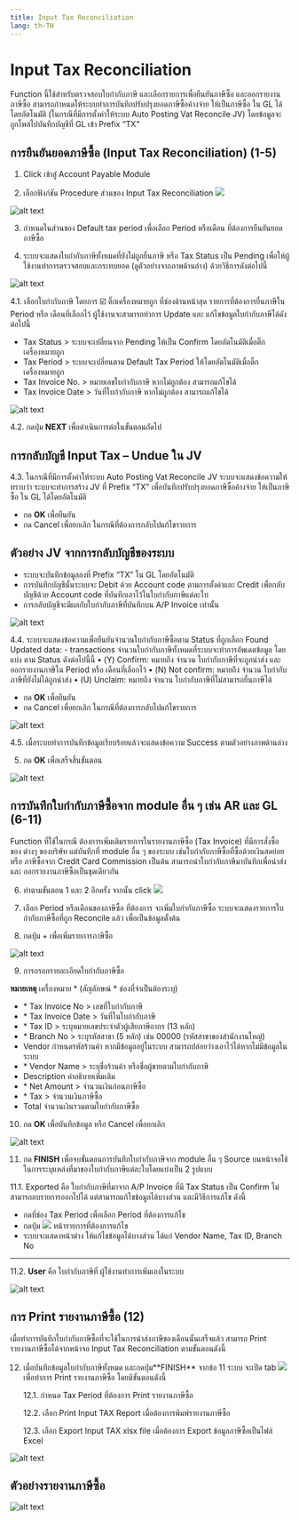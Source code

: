 ```yaml
---
title: Input Tax Reconciliation
lang: th-TH
---
```


# Input Tax Reconciliation

Function นี้ใช้สำหรับตรวจสอบใบกำกับภาษี และเลือกรายการเพื่อยืนยันภาษีซื้อ และออกรายงานภาษีซื้อ
สามารถกำหนดให้ระบบทำการบันทึกปรับปรุงยอดภาษีซื้อค้างจ่าย ให้เป็นภาษีซื้อ ใน GL ได้โดยอัตโนมัติ (ในกรณีที่มีการตั้งค่าให้ระบบ Auto Posting Vat Reconcile JV) โดยข้อมูลจะถูกโพสไปบันทึกบัญชีที่ GL เข้า Prefix “TX”

## การยืนยันยอดภาษีซื้อ (Input Tax Reconciliation) (1-5)

1. Click เข้าสู่ Account Payable Module

2. เลือกฟังก์ชัน Procedure ส่วนของ Input Tax Reconciliation <img src="./image-37.png" style="display: inline-block;" />

![alt text](image-38.png)

3. กำหนดในส่วนของ Default tax period เพื่อเลือก Period หรือเดือน ที่ต้องการยืนยันยอดภาษีซื้อ

4. ระบบจะแสดงใบกำกับภาษีทั้งหมดที่ยังไม่ถูกยื่นภาษี หรือ Tax Status เป็น Pending เพื่อให้ผู้ใช้งานทำการตรวจสอบและกระทบยอด (ดูตัวอย่างจากภาพด้านล่าง) ด้วยวิธีการดังต่อไปนี้

![alt text](image-39.png)

4.1. เลือกใบกำกับภาษี โดยการ ☑️ ติ๊กเครื่องหมายถูก ที่ช่องด้านหน้าสุด รายการที่ต้องการยื่นภาษีใน Period หรือ เดือนที่เลือกไว้
ผู้ใช้งานจะสามารถทำการ Update และ แก้ไขข้อมูลใบกำกับภาษีได้ดังต่อไปนี้

- Tax Status > ระบบจะเปลี่ยนจาก Pending ให้เป็น Confirm โดยอัตโนมัติเมื่อติ๊กเครื่องหมายถูก
- Tax Period > ระบบจะเปลี่ยนตาม Default Tax Period ให้โดยอัตโนมัติเมื่อติ๊กเครื่องหมายถูก
- Tax Invoice No. > หมายเลขใบกำกับภาษี หากไม่ถูกต้อง สามารถแก้ไขได้
- Tax Invoice Date > วันที่ใบกำกับภาษี หากไม่ถูกต้อง สามารถแก้ไขได้

![alt text](image-40.png)

4.2. กดปุ่ม **<span class="btn">NEXT</span>** เพื่อดำเนินการต่อในขั้นตอนถัดไป

## การกลับบัญชี Input Tax – Undue ใน JV

4.3. ในกรณีที่มีการตั้งค่าให้ระบบ Auto Posting Vat Reconcile JV ระบบจะแสดงข้อความให้ทราบว่า ระบบจะทำการสร้าง JV ที่ Prefix “TX” เพื่อบันทึกปรับปรุงยอดภาษีซื้อค้างจ่าย ให้เป็นภาษีซื้อ ใน GL ได้โดยอัตโนมัติ

- กด **<span class="btn">OK</span>** เพื่อยืนยัน
- กด Cancel เพื่อยกเลิก ในกรณีที่ต้องการกลับไปแก้ไขรายการ

## ตัวอย่าง JV จากการกลับบัญชีของระบบ

- ระบบจะบันทึกข้อมูลลงที่ Prefix “TX” ใน GL โดยอัตโนมัติ
- การบันทึกบัญชีนั้นระบบจะ Debit ด้วย Account code ตามการตั้งค่าและ Credit เพื่อกลับบัญชีด้วย Account code ที่บันทึกเอาไว้ในใบกำกับภาษีแต่ละใบ
- การกลับบัญชีจะมีผลกับใบกำกับภาษีที่บันทึกบน A/P Invoice เท่านั้น

![alt text](image-41.png)

4.4. ระบบจะแสดงข้อความเพื่อยืนยันจำนวนใบกำกับภาษีซื้อตาม Status ที่ถูกเลือก
Found Updated data: - transactions จำนวนใบกำกับภาษีทั้งหมดที่ระบบจะทำการอัพเดตข้อมูล
โดยแบ่ง ตาม Status ดังต่อไปนี้นี้
• (Y) Confirm: หมายถึง จำนวน ใบกำกับภาษีที่จะถูกนำส่ง และ ออกรายงานภาษีใน Period หรือ เดือนที่เลือกไว้
• (N) Not confirm: หมายถึง จำนวน ใบกำกับภาษีที่ยังไม่ได้ถูกนำส่ง
• (U) Unclaim: หมายถึง จำนวน ใบกำกับภาษีที่ไม่สามารถยื่นภาษีได้

- กด **<span class="btn">OK</span>** เพื่อยืนยัน
- กด Cancel เพื่อยกเลิก ในกรณีที่ต้องการกลับไปแก้ไขรายการ

![alt text](image-42.png)

4.5. เมื่อระบบทำการบันทึกข้อมูลเรียบร้อยแล้วจะแสดงข้อความ Success ตามตัวอย่างภาพด้านล่าง

5. กด **<span class="btn">OK</span>** เพื่อเสร็จสิ้นขั้นตอน

![alt text](image-43.png)

## การบันทึกใบกำกับภาษีซื้อจาก module อื่น ๆ เช่น AR และ GL (6-11)

Function ที่ใช้ในกรณี ต้องการเพิ่มเติมรายการในรายงานภาษีซื้อ (Tax Invoice) ที่มีการสั่งซื้อของ ต่างๆ ของบริษัท แต่บันทึกที่ module อื่น ๆ ของระบบ เช่นใบกำกับภาษีซื้อที่ซื้อด้วยเงินสดย่อย หรือ ภาษีซื้อจาก Credit Card Commission เป็นต้น สามารถนำใบกำกับภาษีมาบันทึกเพื่อนำส่ง และ ออกรายงานภาษีซื้อเป็นชุดเดียวกัน

6. ทำตามขั้นตอน 1 และ 2 อีกครั้ง จากนั้น click <img src="./image-44.png" style="display: inline-block;" />

7. เลือก Period หรือเดือนของภาษีซื้อ ที่ต้องการ จะเพิ่มใบกำกับภาษีซื้อ
   ระบบจะแสดงรายการใบกำกับภาษีซื้อที่ถูก Reconcile แล้ว เพื่อเป็นข้อมูลตั้งต้น

8. กดปุ่ม + เพื่อเพิ่มรายการภาษีซื้อ

![alt text](image-45.png)

9. การกรอกรายละเอียดใบกำกับภาษีซื้อ

**หมายเหตุ** เครื่องหมาย <span class="asterisk">\*</span>
(สัญลักษณ์ \* ช่องที่จำเป็นต้องระบุ)

- <span class="asterisk">\*</span> Tax Invoice No > เลขที่ใบกำกับภาษี
- <span class="asterisk">\*</span> Tax Invoice Date > วันที่ในใบกำกับภาษี
- <span class="asterisk">\*</span> Tax ID > ระบุหมายเลขประจำตัวผู้เสียภาษีอากร (13 หลัก)
- <span class="asterisk">\*</span> Branch No > ระบุรหัสสาขา (5 หลัก) เช่น 00000 (รหัสสาขาของสำนักงานใหญ่)
- Vendor กำหนดรหัสร้านค้า หากมีข้อมูลอยู่ในระบบ สามารถปล่อยว่างเอาไว้ได้หากไม่มีข้อมูลในระบบ
- <span class="asterisk">\*</span> Vendor Name > ระบุชื่อร้านค้า หรือชื่อผู้ขายตามใบกำกับภาษี
- Description คำอธิบายเพิ่มเติม
- <span class="asterisk">\*</span> Net Amount > จำนวนเงินก่อนภาษีซื้อ
- <span class="asterisk">\*</span> Tax > จำนวนเงินภาษีซื้อ
- Total จำนวนเงินรวมตามใบกำกับภาษีซื้อ

10. กด **<span class="btn">OK</span>** เพื่อบันทึกข้อมูล หรือ Cancel เพื่อยกเลิก

![alt text](image-46.png)

11. กด **<span class="btn">FINISH</span>** เพื่อจบขั้นตอนการบันทึกใบกำกับภาษีจาก module อื่น ๆ Source บนหน้าจอใช้ในการระบุแหล่งที่มาของใบกำกับภาษีแต่ละใบโดยแบ่งเป็น 2 รูปแบบ

11.1. Exported คือ ใบกำกับภาษีที่มาจาก A/P Invoice ที่มี Tax Status เป็น Confirm ไม่สามารถลบรายการออกไปได้ แต่สามารถแก้ไขข้อมูลได้บางส่วน และมีวิธีการแก้ไข ดังนี้

- กดที่ช่อง Tax Period เพื่อเลือก Period ที่ต้องการแก้ไข
- กดปุ่ม <img src="../public/edit_icon.svg" style="display: inline-block;" /> หน้ารายการที่ต้องการแก้ไข
- ระบบจะแสดงหน้าต่าง ให้แก้ไขข้อมูลได้บางส่วน ได้แก่ Vendor Name, Tax ID, Branch No

---

11.2. **User** คือ ใบกำกับภาษีที่ ผู้ใช้งานทำการเพิ่มเองในระบบ

![alt text](image-47.png)

## การ Print รายงานภาษีซื้อ (12)

เมื่อทำการบันทึกใบกำกับภาษีซื้อที่จะใช้ในการนำส่งภาษีของเดือนนั้นเสร็จแล้ว สามารถ Print รายงานภาษีซื้อได้จากหน้าจอ Input Tax Reconciliation ตามขั้นตอนดังนี้

12. เมื่อบันทึกข้อมูลใบกำกับภาษีทั้งหมด และกดปุ่ม**<span class="btn">FINISH</span>**  จากข้อ 11 ระบบ จะเปิด tab <img src="./image-48.png" style="display: inline-block;" />เพื่อทำการ Print รายงานภาษีซื้อ โดยมีขั้นตอนดังนี้

    12.1. กำหนด Tax Period ที่ต้องการ Print รายงานภาษีซื้อ

    12.2. เลือก Print Input TAX Report เมื่อต้องการพิมพ์รายงานภาษีซื้อ

    12.3. เลือก Export Input TAX xlsx file เมื่อต้องการ Export ข้อมูลภาษีซื้อเป็นไฟล์ Excel

![alt text](image-49.png)

## ตัวอย่างรายงานภาษีซื้อ

![alt text](image-50.png)
